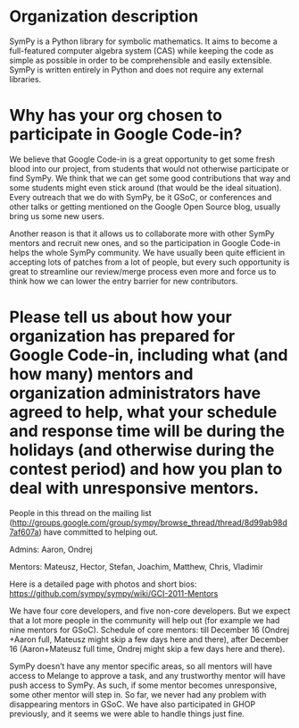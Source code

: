 # Organization description

SymPy is a Python library for symbolic mathematics. It aims to become a full-featured computer algebra system (CAS) while keeping the code as simple as possible in order to be comprehensible and easily extensible. SymPy is written entirely in Python and does not require any external libraries.

# Why has your org chosen to participate in Google Code-in?

We believe that Google Code-in is a great opportunity to get some fresh blood into our project, from students that would not otherwise participate or find SymPy. We think that we can get some good contributions that way and some students might even stick around (that would be the ideal situation). Every outreach that we do with SymPy, be it GSoC, or conferences and other talks or getting mentioned on the Google Open Source blog, usually bring us some new users.

Another reason is that it allows us to collaborate more with other SymPy mentors and recruit new ones, and so the participation in Google Code-in helps the whole SymPy community.
We have usually been quite efficient in accepting lots of patches from a lot of people, but every such opportunity is great to streamline our review/merge process even more and force us to think how we can lower the entry barrier for new contributors.

# Please tell us about how your organization has prepared for Google Code-in, including what (and how many) mentors and organization administrators have agreed to help, what your schedule and response time will be during the holidays (and otherwise during the contest period) and how you plan to deal with unresponsive mentors.

People in this thread on the mailing list (http://groups.google.com/group/sympy/browse_thread/thread/8d99ab98d7af607a) have committed to helping out. 

Admins: Aaron, Ondrej

Mentors: Mateusz, Hector, Stefan, Joachim, Matthew, Chris, Vladimir

Here is a detailed page with photos and short bios: https://github.com/sympy/sympy/wiki/GCI-2011-Mentors

We have four core developers, and five non-core developers. But we expect that a lot more people in the community will help out (for example we had nine mentors for GSoC). Schedule of core mentors: till December 16 (Ondrej +Aaron full, Mateusz might skip a few days here and there), after December 16 (Aaron+Mateusz full time, Ondrej might skip a few days here and there).  

SymPy doesn’t have any mentor specific areas, so all mentors will have access to Melange to approve a task, and any trustworthy mentor will have push access to SymPy. As such, if some mentor becomes unresponsive, some other mentor will step in. So far, we never had any problem with disappearing mentors in GSoC. We have also participated in GHOP previously, and it seems we were able to handle things just fine.